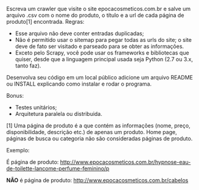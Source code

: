 Escreva um crawler que visite o site epocacosmeticos.com.br e salve um arquivo .csv com o nome do produto, o título e a url de cada página de produto[1] encontrada. Regras:

  * Esse arquivo não deve conter entradas duplicadas;
  * Não é permitido usar o sitemap para pegar todas as urls do site; o site deve de fato ser visitado e parseado para se obter as informações.
  * Exceto pelo Scrapy, você pode usar os frameworks e bibliotecas que quiser, desde que a linguagem principal usada seja Python (2.7 ou 3.x, tanto faz).

Desenvolva seu código em um local público adicione um arquivo README ou INSTALL explicando como instalar e rodar o programa.

Bonus:

  * Testes unitários;
  * Arquitetura paralela ou distribuida.


[1] Uma página de produto é a que contém as informações (nome, preço, disponibilidade, descrição etc.) de apenas um produto. Home page, páginas de busca ou categoria não são consideradas páginas de produto. 

Exemplo:
 
É página de produto: http://www.epocacosmeticos.com.br/hypnose-eau-de-toilette-lancome-perfume-feminino/p

**NÃO** é página de produto: http://www.epocacosmeticos.com.br/cabelos

